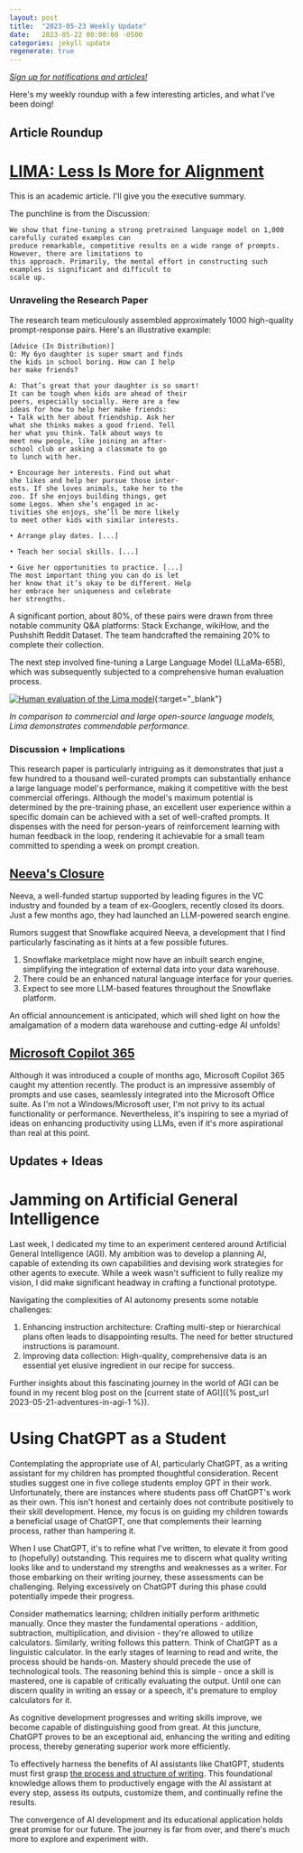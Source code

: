 ```yaml
---
layout: post
title:  "2023-05-23 Weekly Update"
date:   2023-05-22 00:00:00 -0500
categories: jekyll update
regenerate: true
---
```


[*Sign up for notifications and articles!*](https://buttondown.email/jmcminis)

Here's my weekly roundup with a few interesting articles, and what I've been doing!

## Article Roundup

# [LIMA: Less Is More for Alignment](https://arxiv.org/abs/2305.11206)

This is an academic article. I'll give you the executive summary. 

The punchline is from the Discussion:
```
We show that fine-tuning a strong pretrained language model on 1,000 carefully curated examples can
produce remarkable, competitive results on a wide range of prompts. However, there are limitations to
this approach. Primarily, the mental effort in constructing such examples is significant and difficult to
scale up.
```

### Unraveling the Research Paper

The research team meticulously assembled approximately 1000 high-quality prompt-response pairs. Here's an illustrative example:

```
[Advice (In Distribution)]
Q: My 6yo daughter is super smart and finds
the kids in school boring. How can I help
her make friends?

A: That’s great that your daughter is so smart!
It can be tough when kids are ahead of their
peers, especially socially. Here are a few
ideas for how to help her make friends:
• Talk with her about friendship. Ask her
what she thinks makes a good friend. Tell
her what you think. Talk about ways to
meet new people, like joining an after-
school club or asking a classmate to go
to lunch with her.

• Encourage her interests. Find out what
she likes and help her pursue those inter-
ests. If she loves animals, take her to the
zoo. If she enjoys building things, get
some Legos. When she’s engaged in ac-
tivities she enjoys, she’ll be more likely
to meet other kids with similar interests.

• Arrange play dates. [...]

• Teach her social skills. [...]

• Give her opportunities to practice. [...]
The most important thing you can do is let
her know that it’s okay to be different. Help
her embrace her uniqueness and celebrate
her strengths.
```

A significant portion, about 80%, of these pairs were drawn from three notable community Q&A platforms: Stack Exchange, wikiHow, and the Pushshift Reddit Dataset. The team handcrafted the remaining 20% to complete their collection.

The next step involved fine-tuning a Large Language Model (LLaMa-65B), which was subsequently subjected to a comprehensive human evaluation process.

[![Human evaluation of the Lima model](/img/updates/2023-05-23/lima_human_evaluation.png)](/img/updates/2023-05-23/lima_human_evaluation.png){:target="_blank"}

*In comparison to commercial and large open-source language models, Lima demonstrates commendable performance.*

### Discussion + Implications

This research paper is particularly intriguing as it demonstrates that just a few hundred to a thousand well-curated prompts can substantially enhance a large language model's performance, making it competitive with the best commercial offerings. Although the model's maximum potential is determined by the pre-training phase, an excellent user experience within a specific domain can be achieved with a set of well-crafted prompts. It dispenses with the need for person-years of reinforcement learning with human feedback in the loop, rendering it achievable for a small team committed to spending a week on prompt creation.

## [Neeva's Closure](https://neeva.com/blog/may-announcement)

Neeva, a well-funded startup supported by leading figures in the VC industry and founded by a team of ex-Googlers, recently closed its doors. Just a few months ago, they had launched an LLM-powered search engine.

Rumors suggest that Snowflake acquired Neeva, a development that I find particularly fascinating as it hints at a few possible futures.
1. Snowflake marketplace might now have an inbuilt search engine, simplifying the integration of external data into your data warehouse.
2. There could be an enhanced natural language interface for your queries.
3. Expect to see more LLM-based features throughout the Snowflake platform.

An official announcement is anticipated, which will shed light on how the amalgamation of a modern data warehouse and cutting-edge AI unfolds!

## [Microsoft Copilot 365](https://www.youtube.com/watch?v=S7xTBa93TX8)

Although it was introduced a couple of months ago, Microsoft Copilot 365 caught my attention recently. The product is an impressive assembly of prompts and use cases, seamlessly integrated into the Microsoft Office suite. As I'm not a Windows/Microsoft user, I'm not privy to its actual functionality or performance. Nevertheless, it's inspiring to see a myriad of ideas on enhancing productivity using LLMs, even if it's more aspirational than real at this point.

## Updates + Ideas

# Jamming on Artificial General Intelligence

Last week, I dedicated my time to an experiment centered around Artificial General Intelligence (AGI). My ambition was to develop a planning AI, capable of extending its own capabilities and devising work strategies for other agents to execute. While a week wasn't sufficient to fully realize my vision, I did make significant headway in crafting a functional prototype. 

Navigating the complexities of AI autonomy presents some notable challenges:
1. Enhancing instruction architecture: Crafting multi-step or hierarchical plans often leads to disappointing results. The need for better structured instructions is paramount.
2. Improving data collection: High-quality, comprehensive data is an essential yet elusive ingredient in our recipe for success.

Further insights about this fascinating journey in the world of AGI can be found in my recent blog post on the [current state of AGI]({% post_url 2023-05-21-adventures-in-agi-1 %}). 

# Using ChatGPT as a Student

Contemplating the appropriate use of AI, particularly ChatGPT, as a writing assistant for my children has prompted thoughtful consideration. Recent studies suggest one in five college students employ GPT in their work. Unfortunately, there are instances where students pass off ChatGPT's work as their own. This isn't honest and certainly does not contribute positively to their skill development. Hence, my focus is on guiding my children towards a beneficial usage of ChatGPT, one that complements their learning process, rather than hampering it.

When I use ChatGPT, it's to refine what I've written, to elevate it from good to (hopefully) outstanding. This requires me to discern what quality writing looks like and to understand my strengths and weaknesses as a writer. For those embarking on their writing journey, these assessments can be challenging. Relying excessively on ChatGPT during this phase could potentially impede their progress.

Consider mathematics learning; children initially perform arithmetic manually. Once they master the fundamental operations - addition, subtraction, multiplication, and division - they're allowed to utilize calculators. Similarly, writing follows this pattern. Think of ChatGPT as a linguistic calculator. In the early stages of learning to read and write, the process should be hands-on. Mastery should precede the use of technological tools. The reasoning behind this is simple - once a skill is mastered, one is capable of critically evaluating the output. Until one can discern quality in writing an essay or a speech, it's premature to employ calculators for it.

As cognitive development progresses and writing skills improve, we become capable of distinguishing good from great. At this juncture, ChatGPT proves to be an exceptional aid, enhancing the writing and editing process, thereby generating superior work more efficiently.

To effectively harness the benefits of AI assistants like ChatGPT, students must first grasp [the process and structure of writing](https://writingcenter.fas.harvard.edu/pages/strategies-essay-writing). This foundational knowledge allows them to productively engage with the AI assistant at every step, assess its outputs, customize them, and continually refine the results. 

The convergence of AI development and its educational application holds great promise for our future. The journey is far from over, and there's much more to explore and experiment with. 
